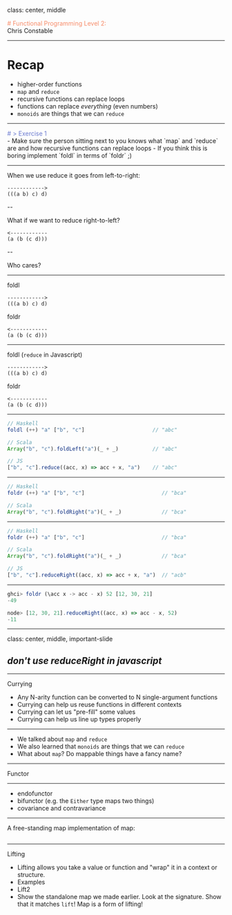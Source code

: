 class: center, middle

<div style="color:#F78C6A">
# Functional Programming
Level 2: 
</div>
Chris Constable

---

# Recap

- higher-order functions
- `map` and `reduce`
- recursive functions can replace loops
- functions can replace *everything* (even numbers)
- `monoids` are things that we can `reduce`

---

<div style="color:#6C7BD0">
# > Exercise 1
</div>
- Make sure the person sitting next to you knows what `map` and `reduce` are and how recursive functions can replace loops
- If you think this is boring implement `foldl` in terms of `foldr` ;)

---

When we use reduce it goes from left-to-right:

```
------------>
(((a b) c) d)
```

--

What if we want to reduce right-to-left?

```
<------------
(a (b (c d)))
```

--

Who cares?

---

foldl

```
------------>
(((a b) c) d)
```

foldr

```
<------------
(a (b (c d)))
```

---

foldl (`reduce` in Javascript)

```
------------>
(((a b) c) d)
```

foldr

```
<------------
(a (b (c d)))
```

---

```js
// Haskell
foldl (++) "a" ["b", "c"]                      // "abc"

// Scala
Array("b", "c").foldLeft("a")(_ + _)           // "abc"

// JS
["b", "c"].reduce((acc, x) => acc + x, "a")    // "abc"
```

---

```js
// Haskell
foldr (++) "a" ["b", "c"]                         // "bca"

// Scala
Array("b", "c").foldRight("a")(_ + _)             // "bca"
```

---

```js
// Haskell
foldr (++) "a" ["b", "c"]                         // "bca"

// Scala
Array("b", "c").foldRight("a")(_ + _)             // "bca"

// JS
["b", "c"].reduceRight((acc, x) => acc + x, "a")  // "acb"
```

---


```js
ghci> foldr (\acc x -> acc - x) 52 [12, 30, 21]
-49

node> [12, 30, 21].reduceRight((acc, x) => acc - x, 52)
-11
```

---

class: center, middle, important-slide

## *don't use reduceRight in javascript*

---

Currying

- Any N-arity function can be converted to N single-argument functions
- Currying can help us reuse functions in different contexts
- Currying can let us "pre-fill" some values
- Currying can help us line up types properly

---

- We talked about `map` and `reduce`
- We also learned that `monoids` are things that we can `reduce`
- What about `map`? Do mappable things have a fancy name?

---

Functor

---

- endofunctor
- bifunctor (e.g. the `Either` type maps two things)
- covariance and contravariance

---

A free-standing map implementation of map:

```js
```

---

Lifting

- Lifting allows you take a value or function and "wrap" it in a context or structure.
- Examples
- Lift2
- Show the standalone map we made earlier. Look at the signature. Show that it matches `lift`! Map is a form of lifting!
